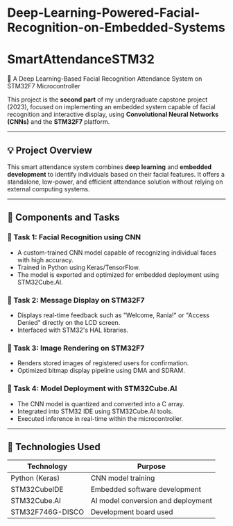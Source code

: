 # Deep-Learning-Powered-Facial-Recognition-on-Embedded-Systems
# SmartAttendanceSTM32

🚀 A Deep Learning-Based Facial Recognition Attendance System on STM32F7 Microcontroller

This project is the **second part** of my undergraduate capstone project (2023), focused on implementing an embedded system capable of facial recognition and interactive display, using **Convolutional Neural Networks (CNNs)** and the **STM32F7** platform.

---

## 💡 Project Overview

This smart attendance system combines **deep learning** and **embedded development** to identify individuals based on their facial features. It offers a standalone, low-power, and efficient attendance solution without relying on external computing systems.

---

## 🔧 Components and Tasks

### 🔹 Task 1: Facial Recognition using CNN
- A custom-trained CNN model capable of recognizing individual faces with high accuracy.
- Trained in Python using Keras/TensorFlow.
- The model is exported and optimized for embedded deployment using STM32Cube.AI.

### 🔹 Task 2: Message Display on STM32F7
- Displays real-time feedback such as "Welcome, Rania!" or "Access Denied" directly on the LCD screen.
- Interfaced with STM32's HAL libraries.

### 🔹 Task 3: Image Rendering on STM32F7
- Renders stored images of registered users for confirmation.
- Optimized bitmap display pipeline using DMA and SDRAM.

### 🔹 Task 4: Model Deployment with STM32Cube.AI
- The CNN model is quantized and converted into a C array.
- Integrated into STM32 IDE using STM32Cube.AI tools.
- Executed inference in real-time within the microcontroller.

---

## 🧠 Technologies Used

| Technology        | Purpose                          |
|-------------------|----------------------------------|
| Python (Keras)    | CNN model training               |
| STM32CubeIDE      | Embedded software development    |
| STM32Cube.AI      | AI model conversion and deployment |
| STM32F746G-DISCO  | Development board used           |
